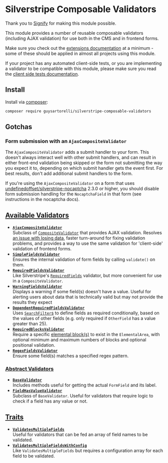 # Silverstripe Composable Validators

Thank you to [Signify](https://github.com/signify-nz) for making this module possible.

This module provides a number of reusable composable validators (including AJAX validation) for use both in the CMS and in frontend forms.

Make sure you check out the [extensions documentation][0] at a minimum - some of these should be applied in almost all projects using this module.

If your project has any automated client-side tests, or you are implementing a validator to be compatible with this module, please make sure you read the [client side tests documentation][1].

## Install

Install via [composer][2]:

```bash
composer require guysartorelli/silverstripe-composable-validators
```

## Gotchas

### Form submission with an `AjaxCompositeValidator`

The `AjaxCompositeValidator` adds a submit handler to your form. This doesn't always interact well with other submit handlers, and can result in either front-end validation being skipped or the form not submitting the way you expect it to, depending on which submit handler gets the event first. For best results, don't add additional submit handlers to the form.

If you're using the `AjaxCompositeValidator` on a form that uses [undefinedoffset/silverstripe-nocaptcha][3] 2.3.0 or higher, you should disable form submission handling for the `NocaptchaField` in that form (see instructions in the nocaptcha docs).

## [Available Validators][4]

- **[`AjaxCompositeValidator`][5]**  
Subclass of [`CompositeValidator`][6] that provides AJAX validation. Resolves [an issue with losing data][7], faster turn-around for fixing validation problems, and provides a way to use the same validation for 'client-side' validation of frontend forms.
- **[`SimpleFieldsValidator`][8]**  
Ensures the internal validation of form fields by calling `validate()` on them.
- **[`RequiredFieldsValidator`][9]**  
Like Silverstripe's [`RequiredFields`][10] validator, but more convenient for use in a `CompositeValidator`.
- **[`WarningFieldsValidator`][11]**  
Displays a warning if some field(s) doesn't have a value. Useful for alerting users about data that is technically valid but may not provide the results they expect
- **[`DependentRequiredFieldsValidator`][12]**  
Uses [`SearchFilter`s][13] to define fields as required conditionally, based on the values of other fields (e.g. only required if `OtherField` has a value greater than 25).
- **[`RequiredBlocksValidator`][14]**  
Require a specific [elemental block(s)][15] to exist in the `ElementalArea`, with optional minimum and maximum numbers of blocks and optional positional validation.
- **[`RegexFieldsValidator`][16]**  
Ensure some field(s) matches a specified regex pattern.

### [Abstract Validators][17]

- **[`BaseValidator`][18]**  
Includes methods useful for getting the actual `FormField` and its label.
- **[`FieldHasValueValidator`][19]**  
Subclass of `BaseValidator`. Useful for validators that require logic to check if a field has any value or not.

## [Traits][20]

- **[`ValidatesMultipleFields`][21]**  
Useful for validators that can be fed an array of field names to be validated.
- **[`ValidatesMultipleFieldsWithConfig`][22]**  
Like `ValidatesMultipleFields` but requires a configuration array for each field to be validated.

[0]: docs/en/02-extensions.md
[1]: docs/en/03-client-side-tests.md
[2]: https://getcomposer.org
[3]: https://github.com/UndefinedOffset/silverstripe-nocaptcha
[4]: docs/en/01-validators.md
[5]: docs/en/01-validators.md#ajaxcompositevalidator
[6]: https://api.silverstripe.org/4/SilverStripe/Forms/CompositeValidator.html
[7]: https://github.com/silverstripe/silverstripe-elemental/issues/764
[8]: docs/en/01-validators.md#simplefieldsvalidator
[9]: docs/en/01-validators.md#requiredfieldsvalidator
[10]: https://api.silverstripe.org/4/SilverStripe/Forms/RequiredFields.html
[11]: docs/en/01-validators.md#warningfieldsvalidator
[12]: docs/en/01-validators.md#dependentrequiredfieldsvalidator
[13]: https://docs.silverstripe.org/en/4/developer_guides/model/searchfilters/
[14]: docs/en/01-validators.md#requiredblocksvalidator
[15]: https://github.com/silverstripe/silverstripe-elemental
[16]: docs/en/01-validators.md#regexfieldsvalidator
[17]: docs/en/01-validators.md#abstract-validators
[18]: docs/en/01-validators.md#basevalidator
[19]: docs/en/01-validators.md#fieldhasvaluevalidator
[20]: docs/en/01-validators.md#traits
[21]: docs/en/01-validators.md#validatesmultiplefields
[22]: docs/en/01-validators.md#validatesmultiplefieldswithconfig
